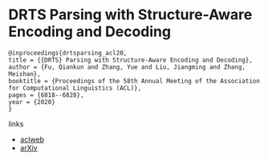 # DRTS Parsing with Structure-Aware Encoding and Decoding

```
@inproceedings{drtsparsing_acl20,
title = {{DRTS} Parsing with Structure-Aware Encoding and Decoding},
author = {Fu, Qiankun and Zhang, Yue and Liu, Jiangming and Zhang, Meishan},
booktitle = {Proceedings of the 58th Annual Meeting of the Association for Computational Linguistics (ACL)},
pages = {6818--6828},
year = {2020}
}
```

links
- [aclweb](https://www.aclweb.org/anthology/2020.acl-main.609/)
- [arXiv](https://arxiv.org/abs/2005.06901)
